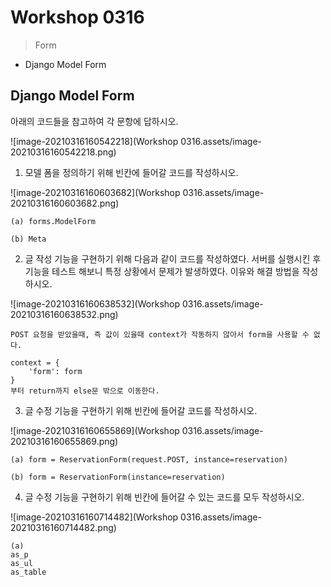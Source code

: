# Workshop 0316

> Form



* Django Model Form







## Django Model Form

아래의 코드들을 참고하여 각 문항에 답하시오.

![image-20210316160542218](Workshop 0316.assets/image-20210316160542218.png)





1)  모델 폼을 정의하기 위해 빈칸에 들어갈 코드를 작성하시오.

![image-20210316160603682](Workshop 0316.assets/image-20210316160603682.png)

```
(a) forms.ModelForm

(b) Meta
```







2) 글 작성 기능을 구현하기 위해 다음과 같이 코드를 작성하였다. 서버를 실행시킨 후 기능을 테스트 해보니 특정 상황에서 문제가 발생하였다. 이유와 해결 방법을 작성하시오.

![image-20210316160638532](Workshop 0316.assets/image-20210316160638532.png)

```
POST 요청을 받았을때, 즉 값이 있을때 context가 작동하지 않아서 form을 사용할 수 없다.

context = {
	'form': form
}
부터 return까지 else문 밖으로 이동한다.
```





3) 글 수정 기능을 구현하기 위해 빈칸에 들어갈 코드를 작성하시오.

![image-20210316160655869](Workshop 0316.assets/image-20210316160655869.png)

```
(a) form = ReservationForm(request.POST, instance=reservation)

(b) form = ReservationForm(instance=reservation)
```





4) 글 수정 기능을 구현하기 위해 빈칸에 들어갈 수 있는 코드를 모두 작성하시오.

![image-20210316160714482](Workshop 0316.assets/image-20210316160714482.png)

```
(a) 
as_p
as_ul
as_table

```

